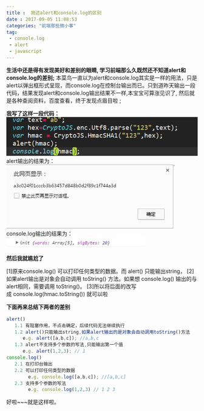 ```yaml
---
title :  简述alert和console.log的区别  
date : 2017-09-05 11:08:53
categories: "前端那些微小事"
tag:
 - console.log  
 - alert
 - javascript
---
```


**生活中还是得有发现美好和差别的眼睛, 学习前端那么久既然还不知道alert和console.log的差别;**
本菜鸟一直以为alert和console.log其实是一样的用法，只是alert以弹出框形式呈现，而console.log在控制台输出而已。只到道昨天输出一段代码，结果发现alert和console.log输出结果不一样,本宝宝可算涨见识了, 然后就是各种查阅资料，百度查看，终于发现点眉目啦 ;

<!--more-->

**我写了这样一段代码：**
![cmd-markdown-logo](/images/console-3.png)
alert输出的结果为： 
![cmd-markdown-logo](/images/console-1.png)
console.log输出的结果为：  
![cmd-markdown-logo](/images/console-2.png)

**然后我就尴尬了**

[1]原来console.log() 可以打印任何类型的数据。而 alert() 只能输出string，
[2]如果alert输出是对象会自动调用 toString() 方法。如果想 console.log() 输出的与alert相同，需要调用 toString()。 
[3]所以将后面的改写成&nbsp;console.log(hmac.toString()) 就可以啦

**下面再来总结下两者的差别** 
```javascript
alert()
   1.1 有阻塞作用，不点击确定，后续代码无法继续执行
   1.2 alert()只能输出string,如果alert输出的是对象会自动调用toString()方法 
      e.g. alert([a,b,c]); //a,b,c  
   1.3 alert不支持多个参数的写法,只能输出第一个值
      e.g. alert(1,2,3); // 1
console.log()
   2.1 在打印台输出
   2.2 可以打印任何类型的数据
        e.g. console.log([a,b,c]); //[a,b,c]
   2.3 支持多个参数的写法
        e.g. console.log(1,2,3) // 1 2 3  
```
好啦~~~就是这样啦。 
 		 
 
 
